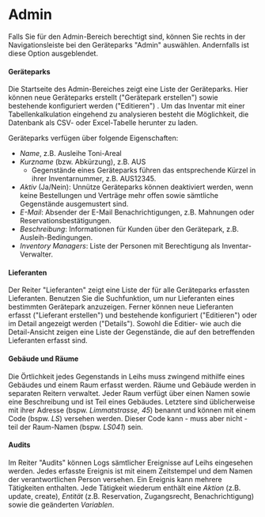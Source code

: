 # Admin

Falls Sie für den Admin-Bereich berechtigt sind, können Sie rechts in der Navigationsleiste bei den Geräteparks "Admin" auswählen. Andernfalls ist diese Option ausgeblendet.

#### Geräteparks

Die Startseite des Admin-Bereiches zeigt eine Liste der Geräteparks. Hier können neue Geräteparks erstellt \("Gerätepark erstellen"\) sowie bestehende konfiguriert werden \("Editieren"\) . Um das Inventar mit einer Tabellenkalkulation eingehend zu analysieren besteht die Möglichkeit, die Datenbank als CSV- oder Excel-Tabelle herunter zu laden.

Geräteparks verfügen über folgende Eigenschaften:

* _Name_, z.B. Ausleihe Toni-Areal
* _Kurzname_ \(bzw. Abkürzung\), z.B. AUS
  * Gegenstände eines Geräteparks führen das entsprechende Kürzel in ihrer Inventarnummer, z.B. AUS12345.
* _Aktiv_ \(Ja/Nein\): Unnütze Geräteparks können deaktiviert werden, wenn keine Bestellungen und Verträge mehr offen sowie sämtliche Gegenstände ausgemustert sind. 
* _E-Mail_: Absender der E-Mail Benachrichtigungen, z.B. Mahnungen oder Reservationsbestätigungen.
* _Beschreibung_: Informationen für Kunden über den Gerätepark, z.B. Ausleih-Bedingungen. 
* _Inventory Managers_: Liste der Personen mit Berechtigung als Inventar-Verwalter. 

#### Lieferanten

Der Reiter "Lieferanten" zeigt eine Liste der für alle Geräteparks erfassten Lieferanten. Benutzen Sie die Suchfunktion, um nur Lieferanten eines bestimmten Gerätepark anzuzeigen. Ferner können neue Lieferanten erfasst \("Lieferant erstellen"\) und bestehende konfiguriert \("Editieren"\) oder im Detail angezeigt werden \("Details"\). Sowohl die Editier- wie auch die Detail-Ansicht zeigen eine Liste der Gegenstände, die auf den betreffenden Lieferanten erfasst sind.

#### Gebäude und Räume

Die Örtlichkeit jedes Gegenstands in Leihs muss zwingend mithilfe eines Gebäudes und einem Raum erfasst werden. Räume und Gebäude werden in separaten Reitern verwaltet. Jeder Raum verfügt über einen Namen sowie eine Beschreibung und ist Teil eines Gebäudes. Letztere sind üblicherweise mit ihrer Adresse \(bspw. _Limmatstrasse, 45_\) benannt und können mit einem Code \(bspw. _LS_\) versehen werden. Dieser Code kann - muss aber nicht - teil der Raum-Namen \(bspw. _LS041_\) sein.

#### Audits

Im Reiter "Audits" können Logs sämtlicher Ereignisse auf Leihs eingesehen werden. Jedes erfasste Ereignis ist mit einem Zeitstempel und dem Namen der verantwortlichen Person versehen. Ein Ereignis kann mehrere Tätigkeiten enthalten. Jede Tätigkeit wiederum enthält eine _Aktion_ \(z.B. update, create\), _Entität_ \(z.B. Reservation, Zugangsrecht, Benachrichtigung\) sowie die geänderten _Variablen_.

